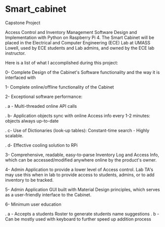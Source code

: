 # Smart_cabinet
Capstone Project

Access Control and Inventory Management Software Design and Implementation with Python on Raspberry Pi 4.
The Smart Cabinet will be placed in the Electrical and Computer Engineering (ECE) Lab at UMASS Lowell, used by ECE students and Lab admins, and owned by the ECE lab instructor.

Here is a list of what I accomplished during this project:

0- Complete Design of the Cabinet's Software functionality and the way it is interfaced with

1- Complete online/offline functionality of the Cabinet

2- Exceptional software performance:

.    a - Multi-threaded online API calls

.    b- Application objects sync with online Access info every 1-2 minutes: objects always up-to-date

.    c- Use of Dictionaries (look-up tables): Constant-time search - Highly scalable.

.    d- Effective cooling solution to RPi

3- Comprehensive, readable, easy-to-parse Inventory Log and Access Info, which can be accessed/modified anywhere online by the product's owner.

4- Admin Application to provide a lower level of Access control. Lab TA's may use this when in lab to provide access to students, admins, or to add inventory to be tracked.

5- Admin Application GUI built with Material Design principles, which serves as a user-friendly interface to the Cabinet.


6- Minimum user education

.    a - Accepts a students Roster to generate students name suggestions
.    b - Can be mostly used with keyboard to further speed up addition process

